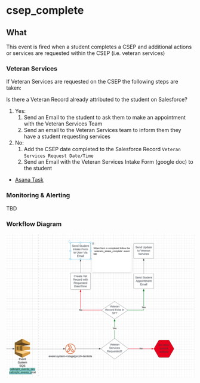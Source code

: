 # csep_complete

## What
This event is fired when a student completes a CSEP and additional actions or services are requested
within the CSEP (i.e. veteran services)

### Veteran Services
If Veteran Services are requested on the CSEP the following steps are taken:

Is there a Veteran Record already attributed to the student on Salesforce?
1. Yes:
   1. Send an Email to the student to ask them to make an appointment with the Veteran Services Team
   2. Send an email to the Veteran Services team to inform them they have a student requesting services
2. No:
   1. Add the CSEP date completed to the Salesforce Record `Veteran Services Request Date/Time`
   2. Send an Email with the Veteran Services Intake Form (google doc) to the student

 - [Asana Task](https://app.asana.com/0/1204556403808586/1204556403808590/f)

### Monitoring & Alerting
TBD

### Workflow Diagram
![csep_complete](csep_complete.png)